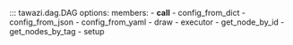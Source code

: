 ::: tawazi.dag.DAG
    options:
      members:
        - __call__
        - config_from_dict
        - config_from_json
        - config_from_yaml
        - draw
        - executor
        - get_node_by_id
        - get_nodes_by_tag
        - setup
